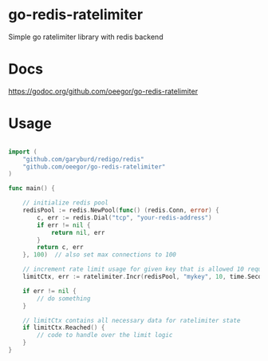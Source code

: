 # go-redis-ratelimiter
Simple go ratelimiter library with redis backend

# Docs

https://godoc.org/github.com/oeegor/go-redis-ratelimiter

# Usage

```go

import (
	"github.com/garyburd/redigo/redis"
    "github.com/oeegor/go-redis-ratelimiter"
)

func main() {

    // initialize redis pool
    redisPool := redis.NewPool(func() (redis.Conn, error) {
		c, err := redis.Dial("tcp", "your-redis-address")
		if err != nil {
			return nil, err
		}
		return c, err
	}, 100)  // also set max connections to 100

    // increment rate limit usage for given key that is allowed 10 requests per second
    limitCtx, err := ratelimiter.Incr(redisPool, "mykey", 10, time.Second)

    if err != nil {
        // do something
    }

    // limitCtx contains all necessary data for ratelimiter state
    if limitCtx.Reached() {
        // code to handle over the limit logic
    }
}
```
